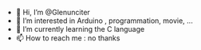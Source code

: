 - 👋 Hi, I’m @Glenunciter
- 👀 I’m interested in Arduino , programmation, movie, ...
- 🌱 I’m currently learning the C language 
- 📫 How to reach me : no thanks 

<!---
Glenunciter/Glenunciter is a ✨ special ✨ repository because its `README.md` (this file) appears on your GitHub profile.
You can click the Preview link to take a look at your changes.
--->
